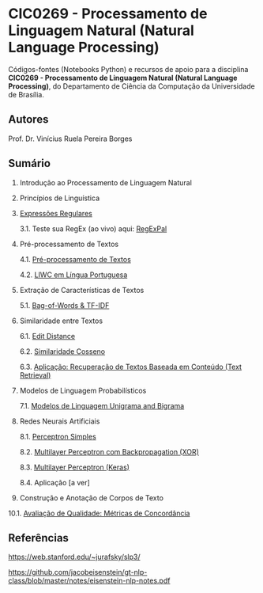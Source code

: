 # CIC0269 - Processamento de Linguagem Natural (Natural Language Processing)

Códigos-fontes (Notebooks Python) e recursos de apoio para a disciplina **CIC0269 - Processamento de Linguagem Natural (Natural Language Processing)**, do Departamento de Ciência da Computação da Universidade de Brasília. 

## Autores

Prof. Dr. Vinícius Ruela Pereira Borges

## Sumário

1. Introdução ao Processamento de Linguagem Natural

2. Princípios de Linguística

3. [Expressões Regulares](cap03_regex.ipynb)

   3.1. Teste sua RegEx (ao vivo) aqui: [RegExPal](https://www.regexpal.com/)

4. Pré-processamento de Textos

   4.1. [Pré-processamento de Textos](cap04_text_preprocessing.ipynb)
   
   4.2. [LIWC em Língua Portuguesa](resources/LIWC2007_Portugues_win.dic)

5. Extração de Características de Textos

   5.1. [Bag-of-Words & TF-IDF](cap05_1_extracao_caracteristicas.ipynb)

6. Similaridade entre Textos

   6.1. [Edit Distance](cap06_1_edit_distance.ipynb)

   6.2. [Similaridade Cosseno](cap06_2_cosine_similarity.ipynb)
   
   6.3. [Aplicação: Recuperação de Textos Baseada em Conteúdo (Text Retrieval)](information_retrieval_reuters.ipynb)

7. Modelos de Linguagem Probabilísticos

   7.1. [Modelos de Linguagem Unigrama and Bigrama](cap07_1_probabilistic_language_models.ipynb)
   
8. Redes Neurais Artificiais

   8.1. [Perceptron Simples](cap03_1_perceptron_simples.ipynb)
   
   8.2. [Multilayer Perceptron com Backpropagation (XOR)](lectures/backpropagation.ipynb)
   
   8.3. [Multilayer Perceptron (Keras)](cap03_2_multilayer_perceptron.ipynb)
   
   8.4. Aplicação [a ver]

10. Construção e Anotação de Corpos de Texto

   10.1. [Avaliação de Qualidade: Métricas de Concordância](cap07_metricas_concordancia.ipynb)

<!---
3. [Representação e Caracterização de Textos (Parte I)](cap02_representacoes_texto.ipynb)

4. Redes Neurais Artificiais

   4.1. [Perceptron Simples](cap03_1_perceptron_simples.ipynb)
   
   4.2. [Multilayer Perceptron](cap03_2_multilayer_perceptron.ipynb)

5. Redes Neurais Recorrentes

   5.1. [Vanilla RNN](cap5_1_first_rnn.ipynb)
   
   5.2. [Long Short Term Memory (LSTM)](cap05_2_lstm.ipynb)
   

### Estudos de Caso para o Projeto

6. [Classificação de polaridade em tweets utilizando MLP](cap3_3_sentiment_analysis_dnn.ipynb)

7. [Reconhecimento de entidades nomeadas em atos de pessoal do Diário Oficial do Distrito Federal](ner_aula.ipynb)
-->

## Referências

https://web.stanford.edu/~jurafsky/slp3/

https://github.com/jacobeisenstein/gt-nlp-class/blob/master/notes/eisenstein-nlp-notes.pdf


